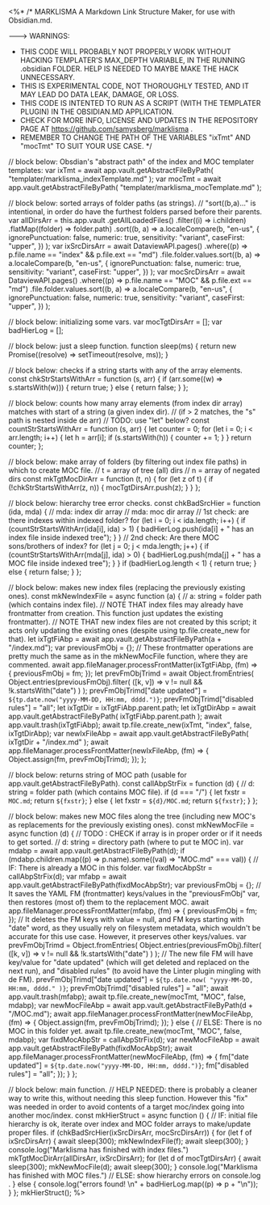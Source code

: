 <%*
/*
MARKLISMA
A Markdown Link Structure Maker, for use with Obsidian.md.

---> WARNINGS:
- THIS CODE WILL PROBABLY NOT PROPERLY WORK WITHOUT HACKING TEMPLATER'S MAX_DEPTH VARIABLE, IN THE RUNNING .obsidian FOLDER. HELP IS NEEDED TO MAYBE MAKE THE HACK UNNECESSARY.
- THIS IS EXPERIMENTAL CODE, NOT THOROUGHLY TESTED, AND IT MAY LEAD DO DATA LEAK, DAMAGE, OR LOSS.
- THIS CODE IS INTENTED TO RUN AS A SCRIPT (WITH THE TEMPLATER PLUGIN) IN THE OBSIDIAN.MD APPLICATION.
- CHECK FOR MORE INFO, LICENSE AND UPDATES IN THE REPOSITORY PAGE AT https://github.com/samysberg/marklisma .
- REMEMBER TO CHANGE THE PATH OF THE VARIABLES "ixTmt" AND "mocTmt" TO SUIT YOUR USE CASE.
*/

// block below: Obsdian's "abstract path" of the index and MOC templater templates:
var ixTmt = await app.vault.getAbstractFileByPath(
  "templater/marklisma_indexTemplate.md"
);
var mocTmt = await app.vault.getAbstractFileByPath(
  "templater/marklisma_mocTemplate.md"
);

// block below: sorted arrays of folder paths (as strings).
// "sort((b,a)..." is intentional, in order do have the furthest folders parsed before their parents.
var allDirsArr = this.app.vault
  .getAllLoadedFiles()
  .filter((i) => i.children)
  .flatMap((folder) => folder.path)
  .sort((b, a) =>
    a.localeCompare(b, "en-us", {
      ignorePunctuation: false,
      numeric: true,
      sensitivity: "variant",
      caseFirst: "upper",
    })
  );
var ixSrcDirsArr = await DataviewAPI.pages()
  .where((p) => p.file.name == "index" && p.file.ext == "md")
  .file.folder.values.sort((b, a) =>
    a.localeCompare(b, "en-us", {
      ignorePunctuation: false,
      numeric: true,
      sensitivity: "variant",
      caseFirst: "upper",
    })
  );
var mocSrcDirsArr = await DataviewAPI.pages()
  .where((p) => p.file.name == "MOC" && p.file.ext == "md")
  .file.folder.values.sort((b, a) =>
    a.localeCompare(b, "en-us", {
      ignorePunctuation: false,
      numeric: true,
      sensitivity: "variant",
      caseFirst: "upper",
    })
  );

// block below: initializing some vars.
var mocTgtDirsArr = [];
var badHierLog = [];

// block below: just a sleep function.
function sleep(ms) {
  return new Promise((resolve) => setTimeout(resolve, ms));
}

// block below: checks if a string starts with any of the array elements.
const chkStrStartsWithArr = function (s, arr) {
  if (arr.some((w) => s.startsWith(w))) {
    return true;
  } else {
    return false;
  }
};

// block below: counts how many array elements (from index dir array) matches with start of a string (a given index dir).
//  (if > 2 matches, the "s" path is nested inside de arr)
// TODO: use "let" below?
const countStrStartsWithArr = function (s, arr) {
  let counter = 0;
  for (let i = 0; i < arr.length; i++) {
    let h = arr[i];
    if (s.startsWith(h)) {
      counter += 1;
    }
  }
  return counter;
};

// block below: make array of folders (by filtering out index file paths) in which to create MOC file.
// t = array of tree (all) dirs // n = array of negated dirs
const mkTgtMocDirArr = function (t, n) {
  for (let z of t) {
    if (!chkStrStartsWithArr(z, n)) {
      mocTgtDirsArr.push(z);
    }
  }
};

// block below: hierarchy tree error checks.
const chkBadSrcHier = function (ida, mda) {
  // mda: index dir array // mda: moc dir array
  // 1st check: are there indexes within indexed folder?
  for (let i = 0; i < ida.length; i++) {
    if (countStrStartsWithArr(ida[i], ida) > 1) {
      badHierLog.push(ida[i] + " has an index file inside indexed tree");
    }
  }
  // 2nd check: Are there MOC sons/brothers of index?
  for (let j = 0; j < mda.length; j++) {
    if (countStrStartsWithArr(mda[j], ida) > 0) {
      badHierLog.push(mda[j] + " has a MOC file inside indexed tree");
    }
  }
  if (badHierLog.length < 1) {
    return true;
  } else {
    return false;
  }
};

// block below: makes new index files (replacing the previously existing ones).
const mkNewIndexFile = async function (a) {
  // a: string = folder path (which contains index file).
  // NOTE THAT index files may already have frontmatter from creation. This function just updates the existing frontmatter).
  // NOTE THAT new index files are not created by this script; it acts only updating the existing ones (despite using tp.file.create_new for that).
  let ixTgtFiAbp = await app.vault.getAbstractFileByPath(a + "/index.md");
  var previousFmObj = {};
  // These frontmatter operations are pretty much the same as in the mkNewMocFile function, where they are commented.
  await app.fileManager.processFrontMatter(ixTgtFiAbp, (fm) => {
    previousFmObj = fm;
  });
  let prevFmObjTrimd = await Object.fromEntries(
    Object.entries(previousFmObj).filter(
      ([k, v]) => v != null && !k.startsWith("date")
    )
  );
  prevFmObjTrimd["date updated"] = `${tp.date.now("yyyy-MM-DD, HH:mm, dddd.")}`;
  prevFmObjTrimd["disabled rules"] = "all";
  let ixTgtDir = ixTgtFiAbp.parent.path;
  let ixTgtDirAbp = await app.vault.getAbstractFileByPath(
    ixTgtFiAbp.parent.path
  );
  await app.vault.trash(ixTgtFiAbp);
  await tp.file.create_new(ixTmt, "index", false, ixTgtDirAbp);
  var newIxFileAbp = await app.vault.getAbstractFileByPath(
    ixTgtDir + "/index.md"
  );
  await app.fileManager.processFrontMatter(newIxFileAbp, (fm) => {
    Object.assign(fm, prevFmObjTrimd);
  });
};

// block below: returns string of MOC path (usable for app.vault.getAbstractFileByPath).
const callAbpStrFix = function (d) {
  // d: string = folder path (which contains MOC file).
  if (d === "/") {
    let fxstr = `MOC.md`;
    return `${fxstr}`;
  } else {
    let fxstr = `${d}/MOC.md`;
    return `${fxstr}`;
  }
};

// block below: makes new MOC files along the tree (including new MOC's as replacements for the previously existing ones).
const mkNewMocFile = async function (d) {
  // TODO : CHECK if array is in proper order or if it needs to get sorted.
  // d: string = directory path (where to put te MOC in).
  var mdabp = await app.vault.getAbstractFileByPath(d);
  if (mdabp.children.map((p) => p.name).some((val) => "MOC.md" === val)) {
    // IF: There is already a MOC in this folder.
    var fixdMocAbpStr = callAbpStrFix(d);
    var mfabp = await app.vault.getAbstractFileByPath(fixdMocAbpStr);
    var previousFmObj = {};
    // It saves the YAML FM (frontmatter) keys/values in the "previousFmObj" var, then restores (most of) them to the replacement MOC.
    await app.fileManager.processFrontMatter(mfabp, (fm) => {
      previousFmObj = fm;
    });
    // It deletes the FM keys with value = null, and FM keys starting with "date" word, as they usually rely on filesystem metadata, which wouldn't be accurate for this use case. However, it preserves other keys/values.
    var prevFmObjTrimd = Object.fromEntries(
      Object.entries(previousFmObj).filter(
        ([k, v]) => v != null && !k.startsWith("date")
      )
    );
    // The new file FM will have key/value for "date updated" (which will get deleted and replaced on the next run), and "disabled rules" (to avoid have the Linter plugin mingling with de FM).
    prevFmObjTrimd["date updated"] = `${tp.date.now(
      "yyyy-MM-DD, HH:mm, dddd."
    )}`;
    prevFmObjTrimd["disabled rules"] = "all";
    await app.vault.trash(mfabp);
    await tp.file.create_new(mocTmt, "MOC", false, mdabp);
    var newMocFileAbp = await app.vault.getAbstractFileByPath(d + "/MOC.md");
    await app.fileManager.processFrontMatter(newMocFileAbp, (fm) => {
      Object.assign(fm, prevFmObjTrimd);
    });
  } else {
    // ELSE: There is no MOC in this folder yet.
    await tp.file.create_new(mocTmt, "MOC", false, mdabp);
    var fixdMocAbpStr = callAbpStrFix(d);
    var newMocFileAbp = await app.vault.getAbstractFileByPath(fixdMocAbpStr);
    await app.fileManager.processFrontMatter(newMocFileAbp, (fm) => {
      fm["date updated"] = `${tp.date.now("yyyy-MM-DD, HH:mm, dddd.")}`;
      fm["disabled rules"] = "all";
    });
  }
};

// block below: main function.
// HELP NEEDED: there is probably a cleaner way to write this, without needing this sleep function. However this "fix" was needed in order to avoid contents of a target moc/index going into another moc/index.
const mkHierStruct = async function () {
  // IF: initial file hierarchy is ok, iterate over index and MOC folder arrays to make/update proper files. 
  if (chkBadSrcHier(ixSrcDirsArr, mocSrcDirsArr)) {
    for (let f of ixSrcDirsArr) {
      await sleep(300);
      mkNewIndexFile(f);
      await sleep(300);
    }
    console.log("Marklisma has finished with index files.")
    mkTgtMocDirArr(allDirsArr, ixSrcDirsArr);
    for (let d of mocTgtDirsArr) {
      await sleep(300);
      mkNewMocFile(d);
      await sleep(300);
    }
    console.log("Marklisma has finished with MOC files.")
    // ELSE: show hierarchy errors on console.log .
  } else {
    console.log("errors found! \n" + badHierLog.map((p) => p + "\n"));
  }
};
mkHierStruct();
%>